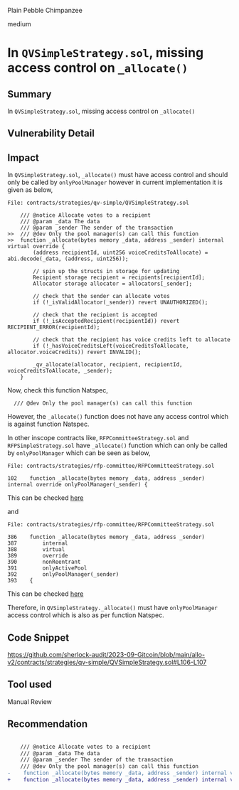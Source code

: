 Plain Pebble Chimpanzee

medium

# In `QVSimpleStrategy.sol`, missing access control on `_allocate()`
## Summary
In `QVSimpleStrategy.sol`, missing access control on `_allocate()`

## Vulnerability Detail
## Impact

In `QVSimpleStrategy.sol`, `_allocate()` must have access control and should only be called by `onlyPoolManager` however in current implementation it is given as below,

```Solidity
File: contracts/strategies/qv-simple/QVSimpleStrategy.sol

    /// @notice Allocate votes to a recipient
    /// @param _data The data
    /// @param _sender The sender of the transaction
>>  /// @dev Only the pool manager(s) can call this function
>>  function _allocate(bytes memory _data, address _sender) internal virtual override {
        (address recipientId, uint256 voiceCreditsToAllocate) = abi.decode(_data, (address, uint256));

        // spin up the structs in storage for updating
        Recipient storage recipient = recipients[recipientId];
        Allocator storage allocator = allocators[_sender];

        // check that the sender can allocate votes
        if (!_isValidAllocator(_sender)) revert UNAUTHORIZED();

        // check that the recipient is accepted
        if (!_isAcceptedRecipient(recipientId)) revert RECIPIENT_ERROR(recipientId);

        // check that the recipient has voice credits left to allocate
        if (!_hasVoiceCreditsLeft(voiceCreditsToAllocate, allocator.voiceCredits)) revert INVALID();

        _qv_allocate(allocator, recipient, recipientId, voiceCreditsToAllocate, _sender);
    }
```

Now, check this function Natspec,

```Solidity
  /// @dev Only the pool manager(s) can call this function
```

However, the `_allocate()` function does not have any access control which is against function Natspec.

In other inscope contracts like, `RFPCommitteeStrategy.sol` and  `RFPSimpleStrategy.sol` have `_allocate()` function which can only be called by `onlyPoolManager` which can be seen as below,

```Solidity
File: contracts/strategies/rfp-committee/RFPCommitteeStrategy.sol

102    function _allocate(bytes memory _data, address _sender) internal override onlyPoolManager(_sender) {
```
This can be checked [here](https://github.com/sherlock-audit/2023-09-Gitcoin/blob/main/allo-v2/contracts/strategies/rfp-committee/RFPCommitteeStrategy.sol#L102)

and 

```Solidity
File: contracts/strategies/rfp-committee/RFPCommitteeStrategy.sol

386    function _allocate(bytes memory _data, address _sender)
387        internal
388        virtual
389        override
390        nonReentrant
391        onlyActivePool
392        onlyPoolManager(_sender)
393    {
```
This can be checked [here](https://github.com/sherlock-audit/2023-09-Gitcoin/blob/main/allo-v2/contracts/strategies/rfp-simple/RFPSimpleStrategy.sol#L392)

Therefore, in `QVSimpleStrategy._allocate()` must have `onlyPoolManager` access control which is also as per function Natspec.

## Code Snippet
https://github.com/sherlock-audit/2023-09-Gitcoin/blob/main/allo-v2/contracts/strategies/qv-simple/QVSimpleStrategy.sol#L106-L107

## Tool used
Manual Review

## Recommendation

```diff

    /// @notice Allocate votes to a recipient
    /// @param _data The data
    /// @param _sender The sender of the transaction
    /// @dev Only the pool manager(s) can call this function
-    function _allocate(bytes memory _data, address _sender) internal virtual override {
+    function _allocate(bytes memory _data, address _sender) internal virtual override onlyPoolManager(_sender){
```
